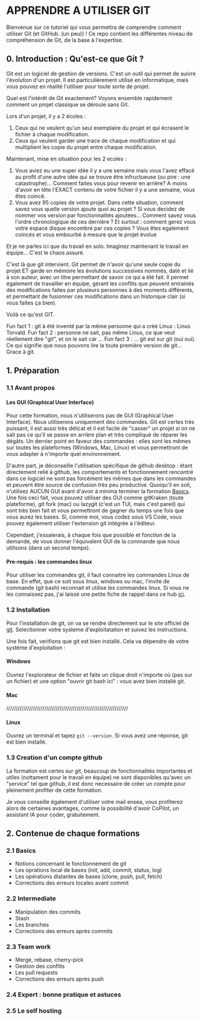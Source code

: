 # APPRENDRE A UTILISER GIT
Bienvenue sur ce tutoriel qui vous permettra de comprendre comment utiliser Git (et GitHub. (un peu)) !
Ce repo contient les différentes niveau de compréhension de Git, de la base à l'expertise.

## 0. Introduction : Qu'est-ce que Git ?

Git est un logiciel de gestion de versions. C'est un outil qui permet de suivre l'évolution d'un projet. Il est particulièrement utilisé en informatique, mais vous pouvez en réalité l'utiliser pour toute sorte de projet. 

Quel est l'intérêt de Git exactement? Voyons ensemble rapidement comment un projet classique se déroule sans Git.

Lors d'un projet, il y a 2 écoles : 
1. Ceux qui ne veulent qu'un seul exemplaire du projet et qui écrasent le fichier à chaque modification.
2. Ceux qui veulent garder une trace de chaque modification et qui multiplient les copie du projet entre chaque modification.

Maintenant, mise en situation pour les 2 ecoles : 
1. Vous aviez eu une super idée il y a une semaine mais vous l'avez effacé au profit d'une autre idée qui se trouve être infructueuse (ou pire : une catastrophe)... Comment faites vous pour revenir en arrière? A moins d'avoir en tête l'EXACT contenu de votre fichier il y a une semaine, vous êtes coincé.
2. Vous avez 95 copies de votre projet. Dans cette situation, comment savez vous quelle version ajoute quoi au projet ? Si vous decidez de nommer vos version par fonctionnalités ajoutées... Comment savez vous l'ordre chronologique de ces dernière ? Et surtout : comment gerez vous votre espace disque encombré par ces copies ? Vous êtes egalement coincés et vous embourbé à mesure que le projet évolue

Et je ne parles ici que du travail en solo. Imaginez maintenant le travail en équipe... C'est le chaos assuré.

C'est là que git intervient. Git permet de n'avoir qu'une seule copie du projet ET garde en mémoire les évolutions successives nommés, daté et lié à son auteur, avec un titre permettant de savoir ce qui a été fait. Il permet également de travailler en équipe, gérant les conflits que peuvent entrainés des modifications faites par plusieurs personnes à des moments différents, et permettant de fusionner ces modifications dans un historique clair (si vous faites ça bien).

Voilà ce qu'est GIT. 

Fun fact 1 : git à été inventé par la même personne qui a créé Linux : Linus Torvald.
Fun fact 2 : personne ne sait, pas même Linus, ce que veut réellement dire "git", et on le sait car ...
Fun fact 3 : ... git est sur git (oui oui). Ce qui signifie que nous pouvons lire la toute première version de git... Grace à git.

## 1. Préparation

### 1.1 Avant propos

#### Les GUI (Graphical User Interface)

Pour cette formation, nous n'utiliserons pas de GUI (Graphical User Interface). Nous utiliserons uniquement des commandes. Git est certes très puissant, il est aussi très délicat et il est facile de "casser" un projet si on ne sait pas ce qu'il se passe en arrière plan et très compliqué de réparer les dégâts. Un dernier point en faveur des commandes : elles sont les mêmes sur toutes les plateformes (Windows, Mac, Linux) et vous permettront de vous adapter à n'importe quel environnement.

D'autre part, je déconseille l'utilisation spécifique de github desktop : étant directement relié à github, les comportements et fonctionnement rencontré dans ce logiciel ne sont pas forcément les mêmes que dans les commandes et peuvent être source de confusion très peu productive. Quoiqu'il en soit, n'utilisez AUCUN GUI avant d'avoir à minima terminer la formation [Basics](./Basics/README.md). Une fois ceci fait, vous pouvez utiliser des GUI comme gitKraken (toute plateforme), git fork (mac) ou lazygit (c'est un TUI, mais c'est pareil) qui sont très bien fait et vous permettront de gagner du temps une fois que vous aurez les bases. Si, comme moi, vous codez sous VS Code, vous pouvez également utiliser l'extension git intégrée à l'éditeur.

Cependant, j'essaierais, à chaque fois que possible et fonction de la demande, de vous donner l'équivalent GUI de la commande que nous utilisons (dans un second temps).

#### Pre-requis : les commandes linux

Pour utiliser les commandes git, il faut connaitre les commandes Linux de base. En effet, que ce soit sous linux, windows ou mac, l'invite de commande (git bash) reconnait et utilise les commandes linux. Si vous ne les connaissez pas, j'ai laissé une petite fiche de rappel dans ce hub [ici](./LINUX_CMD.md).

### 1.2 Installation

Pour l'installation de git, on va se rendre directement sur le site officiel de [git](https://git-scm.com/downloads). Selectionner votre systeme d'exploitatation et suivez les instructions.

Une fois fait, verifions que git est bien installé. Cela va dépendre de votre système d'exploitation :

#### Windows

Ouvrez l'explorateur de fichier et faite un clique droit n'importe où (pas sur un fichier) et une option "ouvrir git bash ici" : vous avez bien installé git.

#### Mac

////////////////////////////////////////////////////////////////

#### Linux

Ouvrez un terminal et tapez `git --version`. Si vous avez une réponse, git est bien installé.

### 1.3 Creation d'un compte github

La formation est certes sur git, beaucoup de fonctionnalités importantes et utiles (nottament pour le travail en équipe) ne sont disponibles qu'avec un "service" tel que github, il est donc necessaire de créer un compte pour pleinement profiter de cette formation.

Je vous conseille également d'utiliser votre mail ensea, vous profiterez alors de certaines avantages, comme la possibilité d'avoir CoPilot, un assistant IA pour coder, gratuitement.

## 2. Contenue de chaque formations

### 2.1 Basics

* Notions concernant le fonctionnement de git
* Les oprations local de bases (init, add, commit, status, log)
* Les opérations distantes de bases (clone, push, pull, fetch)
* Corrections des erreurs locales avant commit

### 2.2 Intermediate

* Manipulation des commits
* Stash
* Les branches
* Corrections des erreurs après commits

### 2.3 Team work

* Merge, rebase, cherry-pick
* Gestion des conflits
* Les pull requests
* Corrections des erreurs après push

### 2.4 Expert : bonne pratique et astuces

### 2.5 Le self hosting

